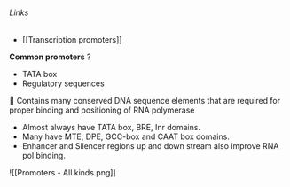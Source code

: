 ###### Links
- [[Transcription promoters]]

**Common promoters**
?
- TATA box 
- Regulatory sequences


 Contains many conserved DNA sequence elements that are required for proper binding and positioning of RNA polymerase
- Almost always have TATA box, BRE, Inr domains.
- Many have MTE, DPE, GCC-box and CAAT box domains.
- Enhancer and Silencer regions up and down stream also improve RNA pol binding.

![[Promoters - All kinds.png]]